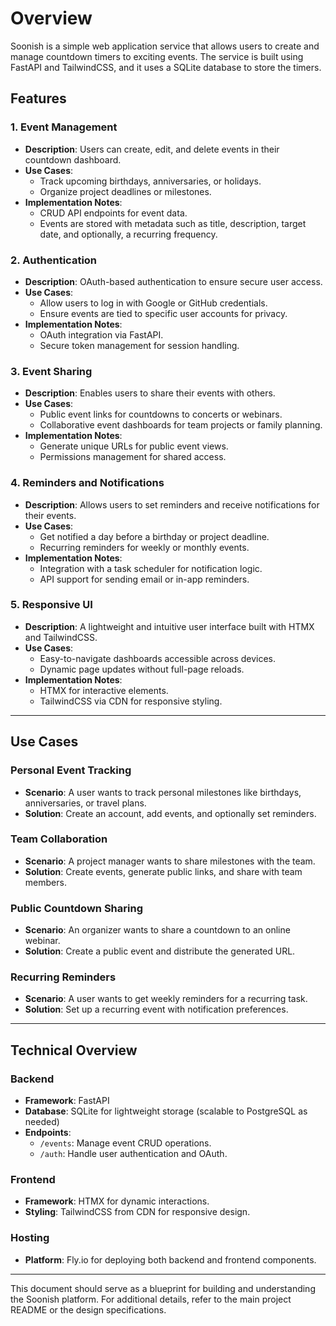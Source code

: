 # Overview

Soonish is a simple web application service that allows users to create and manage countdown timers to exciting events. The service is built using FastAPI and TailwindCSS, and it uses a SQLite database to store the timers.

## Features

### 1. Event Management
- **Description**: Users can create, edit, and delete events in their countdown dashboard.
- **Use Cases**:
  - Track upcoming birthdays, anniversaries, or holidays.
  - Organize project deadlines or milestones.
- **Implementation Notes**:
  - CRUD API endpoints for event data.
  - Events are stored with metadata such as title, description, target date, and optionally, a recurring frequency.

### 2. Authentication
- **Description**: OAuth-based authentication to ensure secure user access.
- **Use Cases**:
  - Allow users to log in with Google or GitHub credentials.
  - Ensure events are tied to specific user accounts for privacy.
- **Implementation Notes**:
  - OAuth integration via FastAPI.
  - Secure token management for session handling.

### 3. Event Sharing
- **Description**: Enables users to share their events with others.
- **Use Cases**:
  - Public event links for countdowns to concerts or webinars.
  - Collaborative event dashboards for team projects or family planning.
- **Implementation Notes**:
  - Generate unique URLs for public event views.
  - Permissions management for shared access.

### 4. Reminders and Notifications
- **Description**: Allows users to set reminders and receive notifications for their events.
- **Use Cases**:
  - Get notified a day before a birthday or project deadline.
  - Recurring reminders for weekly or monthly events.
- **Implementation Notes**:
  - Integration with a task scheduler for notification logic.
  - API support for sending email or in-app reminders.

### 5. Responsive UI
- **Description**: A lightweight and intuitive user interface built with HTMX and TailwindCSS.
- **Use Cases**:
  - Easy-to-navigate dashboards accessible across devices.
  - Dynamic page updates without full-page reloads.
- **Implementation Notes**:
  - HTMX for interactive elements.
  - TailwindCSS via CDN for responsive styling.

---

## Use Cases

### Personal Event Tracking
- **Scenario**: A user wants to track personal milestones like birthdays, anniversaries, or travel plans.
- **Solution**: Create an account, add events, and optionally set reminders.

### Team Collaboration
- **Scenario**: A project manager wants to share milestones with the team.
- **Solution**: Create events, generate public links, and share with team members.

### Public Countdown Sharing
- **Scenario**: An organizer wants to share a countdown to an online webinar.
- **Solution**: Create a public event and distribute the generated URL.

### Recurring Reminders
- **Scenario**: A user wants to get weekly reminders for a recurring task.
- **Solution**: Set up a recurring event with notification preferences.

---

## Technical Overview

### Backend
- **Framework**: FastAPI
- **Database**: SQLite for lightweight storage (scalable to PostgreSQL as needed)
- **Endpoints**:
  - `/events`: Manage event CRUD operations.
  - `/auth`: Handle user authentication and OAuth.

### Frontend
- **Framework**: HTMX for dynamic interactions.
- **Styling**: TailwindCSS from CDN for responsive design.

### Hosting
- **Platform**: Fly.io for deploying both backend and frontend components.

---

This document should serve as a blueprint for building and understanding the Soonish platform. For additional details, refer to the main project README or the design specifications.

